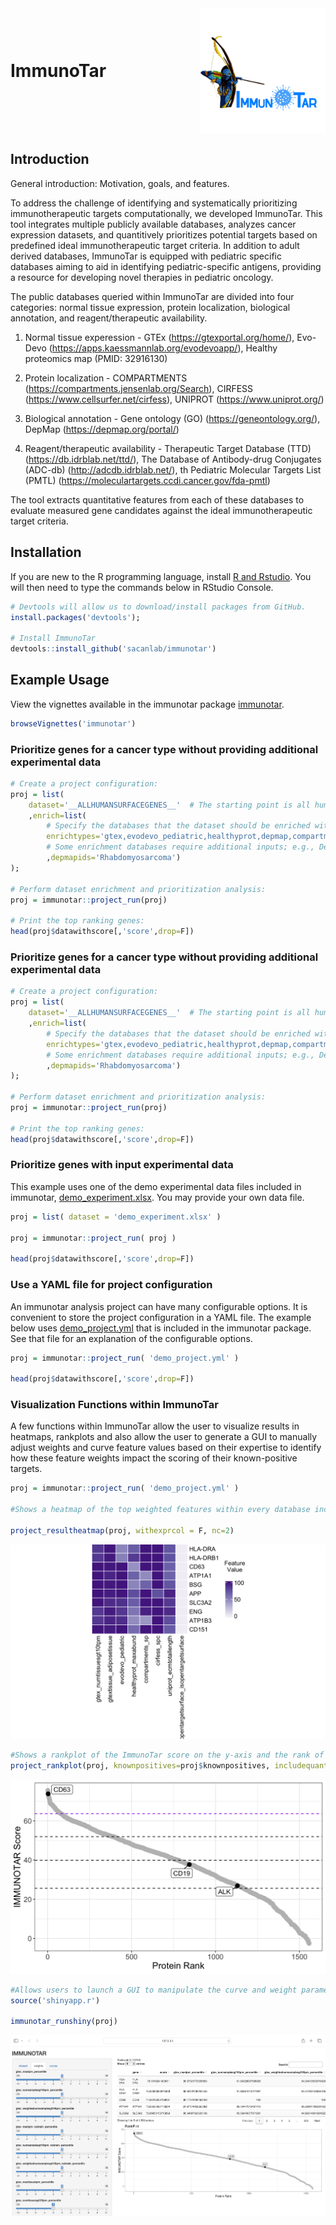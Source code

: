 <div style="display: flex; justify-content: space-between; align-items: center;">
  <h1 style="margin: 0;">ImmunoTar</h1>
  <img src="img/ImmunoTar_logo.png" alt="ImmunoTar Logo" height="200" width="200" style="margin-left: auto;"/>
</div>

## Introduction

General introduction: Motivation, goals, and features.

To address the challenge of identifying and systematically prioritizing immunotherapeutic targets computationally, we developed ImmunoTar. This tool integrates multiple publicly available databases, analyzes cancer expression datasets, and quantitively prioritizes potential targets based on predefined ideal immunotherapeutic target criteria. In addition to adult derived databases, ImmunoTar is equipped with pediatric specific databases aiming to aid in identifying pediatric-specific antigens, providing a resource for developing novel therapies in pediatric oncology. 


The public databases queried within ImmunoTar are divided into four categories: normal tissue expression, protein localization, biological annotation, and reagent/therapeutic availability. 

1. Normal tissue experession - GTEx (https://gtexportal.org/home/), Evo-Devo (https://apps.kaessmannlab.org/evodevoapp/), Healthy proteomics map (PMID: 32916130)

2. Protein localization - COMPARTMENTS (https://compartments.jensenlab.org/Search), CIRFESS (https://www.cellsurfer.net/cirfess), UNIPROT (https://www.uniprot.org/)

3. Biological annotation - Gene ontology (GO) (https://geneontology.org/), DepMap (https://depmap.org/portal/)

4. Reagent/therapeutic availability - Therapeutic Target Database (TTD) (https://db.idrblab.net/ttd/), The Database of Antibody-drug Conjugates (ADC-db) (http://adcdb.idrblab.net/), th Pediatric Molecular Targets List (PMTL) (https://moleculartargets.ccdi.cancer.gov/fda-pmtl)


The tool extracts quantitative features from each of these databases to evaluate measured gene candidates against the ideal immunotherapeutic target criteria.


## Installation

If you are new to the R programming language, install [R and Rstudio](https://posit.co/download/rstudio-desktop/). You will then need to type the commands below in RStudio Console.

```r
# Devtools will allow us to download/install packages from GitHub.
install.packages('devtools');

# Install ImmunoTar
devtools::install_github('sacanlab/immunotar')
```



## Example Usage

View the vignettes available in the immunotar package [immunotar](https://htmlpreview.github.io/?https://github.com/sacanlab/immunotar/blob/master/vignettes/immunotar.html).

```r
browseVignettes('immunotar')
```

### Prioritize genes for a cancer type without providing additional experimental data
```r
# Create a project configuration:
proj = list(
	dataset='__ALLHUMANSURFACEGENES__'  # The starting point is all human surface genes
	,enrich=list(
		# Specify the databases that the dataset should be enriched with:
		enrichtypes='gtex,evodevo_pediatric,healthyprot,depmap,compartments_sp,cirfess_spc'
		# Some enrichment databases require additional inputs; e.g., Depmap database requires a disease name:
		,depmapids='Rhabdomyosarcoma')
);

# Perform dataset enrichment and prioritization analysis:
proj = immunotar::project_run(proj)

# Print the top ranking genes:
head(proj$datawithscore[,'score',drop=F])

```


### Prioritize genes for a cancer type without providing additional experimental data
```r
# Create a project configuration:
proj = list(
	dataset='__ALLHUMANSURFACEGENES__'  # The starting point is all human surface genes
	,enrich=list(
		# Specify the databases that the dataset should be enriched with:
		enrichtypes='gtex,evodevo_pediatric,healthyprot,depmap,compartments_sp,cirfess_spc'
		# Some enrichment databases require additional inputs; e.g., Depmap database requires a disease name:
		,depmapids='Rhabdomyosarcoma')
);

# Perform dataset enrichment and prioritization analysis:
proj = immunotar::project_run(proj)

# Print the top ranking genes:
head(proj$datawithscore[,'score',drop=F])
```


### Prioritize genes with input experimental data
This example uses one of the demo experimental data files included in immunotar, [demo_experiment.xlsx](inst/data/demo_experiment.xlsx). You may provide your own data file.

```r
proj = list( dataset = 'demo_experiment.xlsx' )

proj = immunotar::project_run( proj )

head(proj$datawithscore[,'score',drop=F])
```


### Use a YAML file for project configuration
An immunotar analysis project can have many configurable options. It is convenient to store the project configuration in a YAML file. The example below uses [demo_project.yml](inst/data/demo_project.yml) that is included in the immunotar package. See that file for an explanation of the configurable options.

```r
proj = immunotar::project_run( 'demo_project.yml' )

head(proj$datawithscore[,'score',drop=F])
```

### Visualization Functions within ImmunoTar
A few functions within ImmunoTar allow the user to visualize results in heatmaps, rankplots and also allow the user to generate a GUI to manually adjust weights and curve feature values based on their expertise to identify how these feature weights impact the scoring of their known-positive targets. 

```r
proj = immunotar::project_run( 'demo_project.yml' )

#Shows a heatmap of the top weighted features within every database included in ImmunoTar

project_resultheatmap(proj, withexprcol = F, nc=2)

```

![Alt Text](img/ImmunoTar_heatmap_example.png) 

```r
#Shows a rankplot of the ImmunoTar score on the y-axis and the rank of the protein on the x-axis, labeling the knownpositives along that curve 
project_rankplot(proj, knownpositives=proj$knownpositives, includequantile=T)

```

![Alt Text](img/ImmunoTar_Rankplot_example.png)

```r
#Allows users to launch a GUI to manipulate the curve and weight parameters separately based on their expertise to see how changing those parameter values can affect their knownpositives on the rankplot.
source('shinyapp.r')

immunotar_runshiny(proj)

```
![Alt Text](img/ImmunoTar_shinyGUI.png)

